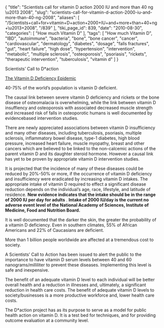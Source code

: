 {
    "title": "Scientists call for vitamin D action 2000 IU and more than 40 ng \u2013 2008",
    "slug": "scientists-call-for-vitamin-d-action-2000-iu-and-more-than-40-ng-2008",
    "aliases": [
        "/Scientists+call+for+vitamin+D+action+2000+IU+and+more+than+40+ng+\u2013+2008",
        "/839"
    ],
    "tiki_page_id": 839,
    "date": "2010-08-30",
    "categories": [
        "How much Vitamin D"
    ],
    "tags": [
        "How much Vitamin D",
        "IBD",
        "autoimmune",
        "bacteria",
        "bone",
        "bone cancer",
        "cancer",
        "cardiovascular",
        "dermatology",
        "diabetes",
        "dosage",
        "falls fractures",
        "gut",
        "heart failure",
        "high dose",
        "hypertension",
        "intervention",
        "metabolic",
        "multiple sclerosis",
        "osteoporosis",
        "psoriasis",
        "rickets",
        "therapeutic intervention",
        "tuberculosis",
        "vitamin d"
    ]
}


Scientists’ Call to D*action

[The Vitamin D Deficiency Epidemic](http://www.grassrootshealth.net/epidemic)

40-75% of the world’s population is vitamin D deficient.

The causal link between severe vitamin D deficiency and rickets or the bone disease of osteomalacia is overwhelming, while the link between vitamin D insuffiency and osteoporosis with associated decreased muscle strength and increased risk of falls in osteoporotic humans is well documented by evidencebased intervention studies.

There are newly appreciated associations between vitamin D insufficiency and many other diseases, including tuberculosis, psoriasis, multiple sclerosis, inflammatory bowel disease, type-1 diabetes, high blood pressure, increased heart failure, muscle myopathy, breast and other cancers which are believed to be linked to the non-calcemic actions of the parent vitamin D and its daughter steroid hormone. However a causal link has yet to be proven by appropriate vitamin D intervention studies.

It is projected that the incidence of many of these diseases could be reduced by 20%-50% or more, if the occurrence of vitamin D deficiency and insufficiency were eradicated by increasing vitamin D intakes. The appropriate intake of vitamin D required to effect a significant disease reduction depends on the individual’s age, race, lifestyle, and latitude of residence.  **New evidence indicates that the intake should be in the range of 2000 IU per day for adults** .  **Intake of 2000 IU/day is the current no adverse event level of the National Academy of Sciences, Institute of Medicine, Food and Nutrition Board.** 

It is well documented that the darker the skin, the greater the probability of a vitamin D deficiency. Even in southern climates, 55% of African Americans and 22% of Caucasians are deficient.

More than 1 billion people worldwide are affected at a tremendous cost to society.

A Scientists’ Call to Action has been issued to alert the public to the importance to have vitamin D serum levels between 40 and 60 nanograms/milliliter to prevent these diseases. Implementing this level is safe and inexpensive.

The benefit of an adequate vitamin D level to each individual will be better overall health and a reduction in illnesses and, ultimately, a significant reduction in health care costs. The benefit of adequate vitamin D levels to society/businesses is a more productive workforce and, lower health care costs.

The D*action project has as its purpose to serve as a model for public health action on vitamin D. It is a test bed for techniques, and for providing outcome evaluation at a community level.